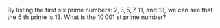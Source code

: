 By listing the first six prime numbers: $2, 3, 5, 7, 11$, and $13$, we can see that the $6$ th prime is $13$.
What is the $10\,001$ st prime number?

